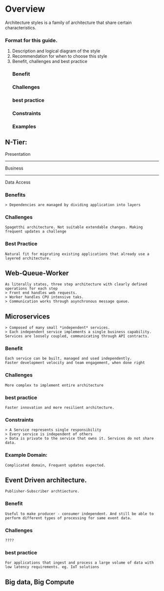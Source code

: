 # Overview

Architecture styles is a family of architecture that share certain characteristics.

### Format for this guide.
1. Description and logical diagram of the style
2. Recommendation for when to choose this style
3. Benefit, challenges and best practice
    ### Benefit
    ### Challenges 
    ### best practice
    ### Constraints
    ### Examples
## N-Tier: 

Presentation
____
Business 
____
Data Access

### Benefits
    > Dependencies are managed by dividing application into layers
### Challenges
    Spagetthi architecture. Not suitable extendable changes. Making frequent updates a challenge
### Best Practice
    Natural fit for migrating existing applications that already use a layered architecture.

## Web-Queue-Worker

    As literally states, three step architecture with clearly defined operations for each step
    > Front end handles web requests.
    > Worker handles CPU intensive taks.
    > Communication works through asynchronous message queue.

## Microservices
    > Composed of many small *independent* services.
    > Each independent service implements a single business capability.
    Services are loosely coupled, communicating through API contracts.

### Benefit
    Each service can be built, managed and used independently.
    Faster development velocity and team engagement, when done right
### Challenges 
    More complex to implement entire architecture
### best practice
    Faster innovation and more resilient architecture.
### Constraints
    > A Service represents single responsibility
    > Every service is independent of others
    > Data is private to the service that owns it. Services do not share data.
### Example Domain:
    Complicated domain, Frequent updates expected.

## Event Driven architecture.
    Publisher-Subscriber archtiecture.
### Benefit
    Useful to make producer - consumer independent. And still be able to perform different types of processing for same event data.
### Challenges 
    ????
### best practice
    For applications that ingest and process a large volume of data with low latency requirements. eg. IoT solutions


## Big data, Big Compute





